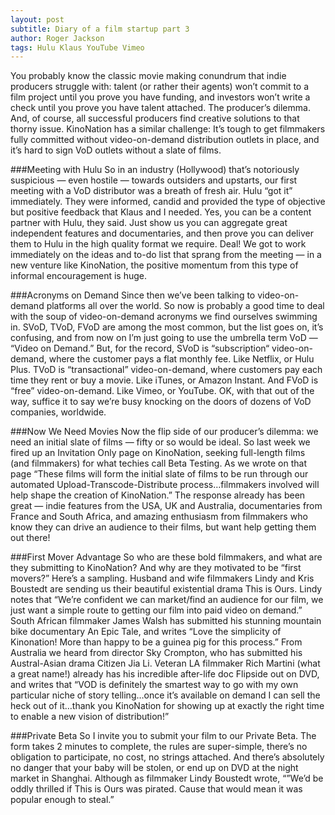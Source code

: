 ```yaml
---
layout: post
subtitle: Diary of a film startup part 3
author: Roger Jackson
tags: Hulu Klaus YouTube Vimeo 
---
```

You probably know the classic movie making conundrum that indie producers struggle with: talent (or rather their agents) won’t commit to a film project until you prove you have funding, and investors won’t write a check until you prove you have talent attached. The producer’s dilemma. And, of course, all successful producers find creative solutions to that thorny issue. KinoNation has a similar challenge: It’s tough to get filmmakers fully committed without video-on-demand distribution outlets in place, and it’s hard to sign VoD outlets without a slate of films.

###Meeting with Hulu
So in an industry (Hollywood) that’s notoriously suspicious — even hostile — towards outsiders and upstarts, our first meeting with a VoD distributor was a breath of fresh air. Hulu “got it” immediately. They were informed, candid and provided the type of objective but positive feedback that Klaus and I needed. Yes, you can be a content partner with Hulu, they said. Just show us you can aggregate great independent features and documentaries, and then prove you can deliver them to Hulu in the high quality format we require. Deal! We got to work immediately on the ideas and to-do list that sprang from the meeting — in a new venture like KinoNation, the positive momentum from this type of informal encouragement is huge.

###Acronyms on Demand
Since then we’ve been talking to video-on-demand platforms all over the world. So now is probably a good time to deal with the soup of video-on-demand acronyms we find ourselves swimming in. SVoD, TVoD, FVoD are among the most common, but the list goes on, it’s confusing, and from now on I’m just going to use the umbrella term VoD — “Video on Demand.” But, for the record, SVoD is “subscription“ video-on-demand, where the customer pays a flat monthly fee. Like Netflix, or Hulu Plus. TVoD is “transactional” video-on-demand, where customers pay each time they rent or buy a movie. Like iTunes, or Amazon Instant. And FVoD is “free” video-on-demand. Like Vimeo, or YouTube. OK, with that out of the way, suffice it to say we’re busy knocking on the doors of dozens of VoD companies, worldwide.

###Now We Need Movies
Now the flip side of our producer’s dilemma: we need an initial slate of films — fifty or so would be ideal. So last week we fired up an Invitation Only page on KinoNation, seeking full-length films (and filmmakers) for what techies call Beta Testing. As we wrote on that page “These films will form the initial slate of films to be run through our automated Upload-Transcode-Distribute process…filmmakers involved will help shape the creation of KinoNation.” The response already has been great — indie features from the USA, UK and Australia, documentaries from France and South Africa, and amazing enthusiasm from filmmakers who know they can drive an audience to their films, but want help getting them out there!

###First Mover Advantage
So who are these bold filmmakers, and what are they submitting to KinoNation? And why are they motivated to be “first movers?” Here’s a sampling. Husband and wife filmmakers Lindy and Kris Boustedt are sending us their beautiful existential drama This is Ours. Lindy notes that “We’re confident we can market/find an audience for our film, we just want a simple route to getting our film into paid video on demand.” South African filmmaker James Walsh has submitted his stunning mountain bike documentary An Epic Tale, and writes “Love the simplicity of Kinonation! More than happy to be a guinea pig for this process.” From Australia we heard from director Sky Crompton, who has submitted his Austral-Asian drama Citizen Jia Li. Veteran LA filmmaker Rich Martini (what a great name!) already has his incredible after-life doc Flipside out on DVD, and writes that “VOD is definitely the smartest way to go with my own particular niche of story telling…once it’s available on demand I can sell the heck out of it…thank you KinoNation for showing up at exactly the right time to enable a new vision of distribution!”

###Private Beta
So I invite you to submit your film to our Private Beta. The form takes 2 minutes to complete, the rules are super-simple, there’s no obligation to participate, no cost, no strings attached. And there’s absolutely no danger that your baby will be stolen, or end up on DVD at the night market in Shanghai. Although as filmmaker Lindy Boustedt wrote, “”We’d be oddly thrilled if This is Ours was pirated. Cause that would mean it was popular enough to steal.”

